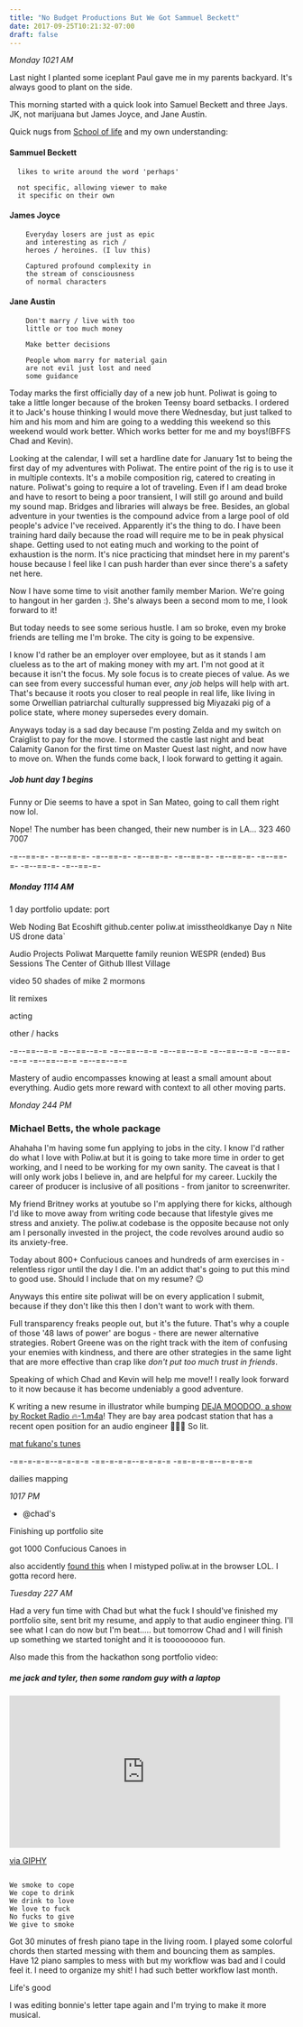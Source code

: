```yaml
---
title: "No Budget Productions But We Got Sammuel Beckett"
date: 2017-09-25T10:21:32-07:00
draft: false
---
```


*Monday 1021 AM*

Last night I planted some iceplant Paul gave me in my parents backyard. It's always good to plant on the side.

This morning started with a quick look into Samuel Beckett and three Jays. JK, not marijuana but James Joyce, and Jane Austin.

Quick nugs from [School of life](https://youtu.be/LIYiThAyY8s) and my own understanding:

#### Sammuel Beckett
      likes to write around the word 'perhaps'

      not specific, allowing viewer to make
      it specific on their own

#### James Joyce
        Everyday losers are just as epic
        and interesting as rich /
        heroes / heroines. (I luv this)

        Captured profound complexity in
        the stream of consciousness
        of normal characters

#### Jane Austin
        Don't marry / live with too
        little or too much money

        Make better decisions

        People whom marry for material gain
        are not evil just lost and need
        some guidance


Today marks the first officially day of a new job hunt. Poliwat is going to take a little longer because of the broken Teensy board setbacks. I ordered it to Jack's house thinking I would move there Wednesday, but just talked to him and his mom and him are going to a wedding this weekend so this weekend would work better. Which works better for me and my boys!(BFFS Chad and Kevin).

Looking at the calendar, I will set a hardline date for January 1st to being the first day of my adventures with Poliwat. The entire point of the rig is to use it in multiple contexts. It's a mobile composition rig, catered to creating in nature. Poliwat's going to require a lot of traveling. Even if I am dead broke and have to resort to being a poor transient, I will still go around and build my sound map. Bridges and libraries will always be free. Besides, an global adventure in your twenties is the compound advice from a large pool of old people's advice I've received. Apparently it's the thing to do. I have been training hard daily because the road will require me to be in peak physical shape. Getting used to not eating much and working to the point of exhaustion is the norm. It's nice practicing that mindset here in my parent's house because I feel like I can push harder than ever since there's a safety net here.

Now I have some time to visit another family member Marion. We're going to hangout in her garden :). She's always been a second mom to me, I look forward to it!

But today needs to see some serious hustle. I am so broke, even my broke friends are telling me I'm broke. The city is going to be expensive.

I know I'd rather be an employer over employee, but as it stands I am clueless as to the art of making money with my art. I'm not good at it because it isn't the focus. My sole focus is to create pieces of value. As we can see from every successful human ever, _any job_ helps will help with art. That's because it roots you closer to real people in real life, like living in some Orwellian patriarchal culturally suppressed big Miyazaki pig of a police state, where money supersedes every domain.

Anyways today is a sad day because I'm posting Zelda and my switch on Craiglist to pay for the move. I stormed the castle last night and beat Calamity Ganon for the first time on Master Quest last night, and now have to move on. When the funds come back, I look forward to getting it again.  

##### Job hunt day 1 begins

Funny or Die seems to have a spot in San Mateo, going to call them right now lol.

Nope! The number has been changed, their new number is in LA... 323 460 7007

-=--==-=- -=--==-=- -=--==-=- -=--==-=- -=--==-=- -=--==-=- -=--==-=- -=--==-=- -=--==-=-


##### Monday 1114 AM

1 day portfolio update:
port

Web
  Noding Bat
  Ecoshift
  github.center
  poliw.at
  imisstheoldkanye
  Day n Nite
  US drone data`

Audio Projects
  Poliwat
  Marquette family reunion
  WESPR (ended)
  Bus Sessions
  The Center of Github
  Illest Village

video
  50 shades of mike
  2 mormons

lit remixes

acting

other / hacks

-=--==--=-= -=--==--=-= -=--==--=-= -=--==--=-= -=--==--=-= -=--==--=-= -=--==--=-= -=--==--=-=

Mastery of audio encompasses knowing at least a small amount about everything. Audio gets more reward with context to all other moving parts.


*Monday 244 PM*

### Michael Betts, the whole package

Ahahaha I'm having some fun applying to jobs in the city. I know I'd rather do what I love with Poliw.at but it is going to take more time in order to get working, and I need to be working for my own sanity. The caveat is that I will only work jobs I believe in, and are helpful for my career. Luckily the career of producer is inclusive of all positions - from janitor to screenwriter.

My friend Britney works at youtube so I'm applying there for kicks, although I'd like to move away from writing code because that lifestyle gives me stress and anxiety. The poliw.at codebase is the opposite because not only am I personally invested in the project, the code revolves around audio so its anxiety-free.

Today about 800+ Confucious canoes and hundreds of arm exercises in - relentless rigor until the day I die. I'm an addict that's going to put this mind to good use. Should I include that on my resume? 😉


Anyways this entire site poliwat will be on every application I submit, because if they don't like this then I don't want to work with them.

Full transparency freaks people out, but it's the future. That's why a couple of those '48 laws of power' are bogus - there are newer alternative strategies. Robert Greene was on the right track with the item of confusing your enemies with kindness, and there are other strategies in the same light that are more effective than crap like _don't put too much trust in friends_.   

Speaking of which Chad and Kevin will help me move!! I really look forward to it now because it has become undeniably a good adventure.

K writing a new resume in illustrator while bumping [DEJA MOODOO, a show by Rocket Radio 🔥-1.m4a](https://rocketradiolive.com/broadcast/deja-moodoo-010)! They are bay area podcast station that has a recent open position for an audio engineer 🙏🏽🙃 So lit.

[mat fukano's tunes](https://soundcloud.com/mat-fukano)

-==-=-=-=--=-=-=-= -==-=-=-=--=-=-=-= -==-=-=-=--=-=-=-=



dailies
mapping


*1017 PM*

* @chad's

Finishing up portfolio site

got 1000 Confucious Canoes in

also accidently [found this](http://www.sentosa.com.sg/polw/index.html) when I mistyped poliw.at in the browser LOL. I gotta record here.


*Tuesday 227 AM*

Had a very fun time with Chad but what the fuck I should've finished my portfolio site, sent brit my resume, and apply to that audio engineer thing. I'll see what I can do now but I'm beat..... but tomorrow Chad and I will finish up something we started tonight and it is tooooooooo fun.

Also made this from the hackathon song portfolio video:

##### me jack and tyler, then some random guy with a laptop

<iframe src="https://giphy.com/embed/1QS1bSFsqaC5y" width="480" height="270" frameBorder="0" class="giphy-embed" allowFullScreen></iframe><p><a href="https://giphy.com/gifs/1QS1bSFsqaC5y">via GIPHY</a></p>

```

We smoke to cope
We cope to drink
We drink to love
We love to fuck
No fucks to give
We give to smoke

```

Got 30 minutes of fresh piano tape in the living room. I played some colorful chords then started messing with them and bouncing them as samples. Have 12 piano samples to mess with but my workflow was bad and I could feel it. I need to organize my shit! I had such better workflow last month.

Life's good

I was editing bonnie's letter tape again and I'm trying to make it more musical. 
